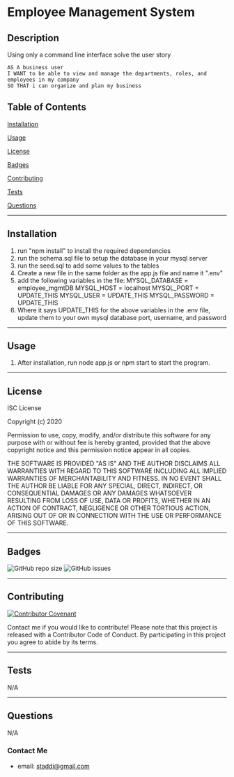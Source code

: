 # Employee Management System

## Description
Using only a command line interface solve the user story 

```
AS A business user
I WANT to be able to view and manage the departments, roles, and employees in my company
SO THAT i can organize and plan my business
```

## Table of Contents

[Installation](#installation) 

[Usage](#usage) 

[License](#license) 

[Badges](#badges) 

[Contributing](#contributing) 

[Tests](#tests) 

[Questions](#questions) 


---
## Installation
1. run "npm install" to install the required dependencies
2. run the schema.sql file to setup the database in your mysql server
3. run the seed.sql to add some values to the tables
4. Create a new file in the same folder as the app.js file and name it ".env"
5. add the following variables in the file: 
MYSQL_DATABASE = employee_mgmtDB
MYSQL_HOST = localhost
MYSQL_PORT = UPDATE_THIS
MYSQL_USER = UPDATE_THIS
MYSQL_PASSWORD = UPDATE_THIS
6. Where it says UPDATE_THIS for the above variables in the .env file, update them to your own mysql database port, username, and password

---
## Usage
1. After installation, run node app.js or npm start to start the program.

---
## License
ISC License 

Copyright (c) 2020 

Permission to use, copy, modify, and/or distribute this software for any purpose with or without fee is hereby granted, provided that the above copyright notice and this permission notice appear in all copies. 

THE SOFTWARE IS PROVIDED "AS IS" AND THE AUTHOR DISCLAIMS ALL WARRANTIES WITH REGARD TO THIS SOFTWARE INCLUDING ALL IMPLIED WARRANTIES OF MERCHANTABILITY AND FITNESS. IN NO EVENT SHALL THE AUTHOR BE LIABLE FOR ANY SPECIAL, DIRECT, INDIRECT, OR CONSEQUENTIAL DAMAGES OR ANY DAMAGES WHATSOEVER RESULTING FROM LOSS OF USE, DATA OR PROFITS, WHETHER IN AN ACTION OF CONTRACT, NEGLIGENCE OR OTHER TORTIOUS ACTION, ARISING OUT OF OR IN CONNECTION WITH THE USE OR PERFORMANCE OF THIS SOFTWARE.

---
## Badges
![GitHub repo size](https://img.shields.io/github/repo-size/stadds/12-EmployeeManagementSystem)	![GitHub issues](https://img.shields.io/github/issues-raw/stadds/12-EmployeeManagementSystem)	

---
## Contributing
[![Contributor Covenant](https://img.shields.io/badge/Contributor%20Covenant-v2.0%20adopted-ff69b4.svg)](code_of_conduct.md)

Contact me if you would like to contribute! Please note that this project is released with a Contributor Code of Conduct. By participating in this project you agree to abide by its terms.

---
## Tests
N/A 

---
## Questions
N/A

### Contact Me
* email:  staddi@gmail.com
